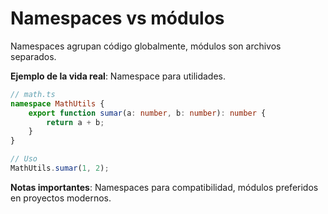 # Namespaces vs módulos

Namespaces agrupan código globalmente, módulos son archivos separados.

**Ejemplo de la vida real**: Namespace para utilidades.

```typescript
// math.ts
namespace MathUtils {
    export function sumar(a: number, b: number): number {
        return a + b;
    }
}

// Uso
MathUtils.sumar(1, 2);
```

**Notas importantes**: Namespaces para compatibilidad, módulos preferidos en proyectos modernos.